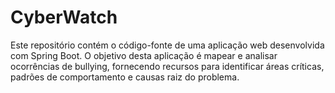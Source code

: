 # CyberWatch
Este repositório contém o código-fonte de uma aplicação web desenvolvida com Spring Boot. O objetivo desta aplicação é mapear e analisar ocorrências de bullying, fornecendo recursos para identificar áreas críticas, padrões de comportamento e causas raiz do problema.
